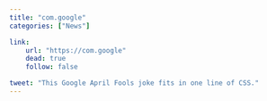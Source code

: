 ```yaml
---
title: "com.google"
categories: ["News"]

link:
    url: "https://com.google"
    dead: true
    follow: false

tweet: "This Google April Fools joke fits in one line of CSS."
---
```

